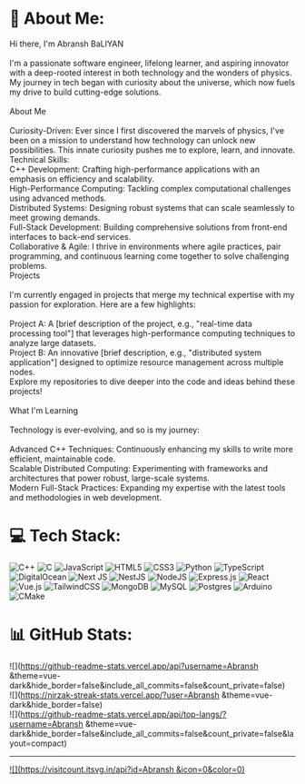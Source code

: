 # 💫 About Me:
Hi there, I'm Abransh BaLIYAN<br><br>I'm a passionate software engineer, lifelong learner, and aspiring innovator with a deep-rooted interest in both technology and the wonders of physics. My journey in tech began with curiosity about the universe, which now fuels my drive to build cutting-edge solutions.<br><br>About Me<br><br>Curiosity-Driven: Ever since I first discovered the marvels of physics, I've been on a mission to understand how technology can unlock new possibilities. This innate curiosity pushes me to explore, learn, and innovate.<br>Technical Skills:<br>C++ Development: Crafting high-performance applications with an emphasis on efficiency and scalability.<br>High-Performance Computing: Tackling complex computational challenges using advanced methods.<br>Distributed Systems: Designing robust systems that can scale seamlessly to meet growing demands.<br>Full-Stack Development: Building comprehensive solutions from front-end interfaces to back-end services.<br>Collaborative & Agile: I thrive in environments where agile practices, pair programming, and continuous learning come together to solve challenging problems.<br>Projects<br><br>I'm currently engaged in projects that merge my technical expertise with my passion for exploration. Here are a few highlights:<br><br>Project A: A [brief description of the project, e.g., "real-time data processing tool"] that leverages high-performance computing techniques to analyze large datasets.<br>Project B: An innovative [brief description, e.g., "distributed system application"] designed to optimize resource management across multiple nodes.<br>Explore my repositories to dive deeper into the code and ideas behind these projects!<br><br>What I'm Learning<br><br>Technology is ever-evolving, and so is my journey:<br><br>Advanced C++ Techniques: Continuously enhancing my skills to write more efficient, maintainable code.<br>Scalable Distributed Computing: Experimenting with frameworks and architectures that power robust, large-scale systems.<br>Modern Full-Stack Practices: Expanding my expertise with the latest tools and methodologies in web development.<br>


# 💻 Tech Stack:
![C++](https://img.shields.io/badge/c++-%2300599C.svg?style=for-the-badge&logo=c%2B%2B&logoColor=white) ![C](https://img.shields.io/badge/c-%2300599C.svg?style=for-the-badge&logo=c&logoColor=white) ![JavaScript](https://img.shields.io/badge/javascript-%23323330.svg?style=for-the-badge&logo=javascript&logoColor=%23F7DF1E) ![HTML5](https://img.shields.io/badge/html5-%23E34F26.svg?style=for-the-badge&logo=html5&logoColor=white) ![CSS3](https://img.shields.io/badge/css3-%231572B6.svg?style=for-the-badge&logo=css3&logoColor=white) ![Python](https://img.shields.io/badge/python-3670A0?style=for-the-badge&logo=python&logoColor=ffdd54) ![TypeScript](https://img.shields.io/badge/typescript-%23007ACC.svg?style=for-the-badge&logo=typescript&logoColor=white) ![DigitalOcean](https://img.shields.io/badge/DigitalOcean-%230167ff.svg?style=for-the-badge&logo=digitalOcean&logoColor=white) ![Next JS](https://img.shields.io/badge/Next-black?style=for-the-badge&logo=next.js&logoColor=white) ![NestJS](https://img.shields.io/badge/nestjs-%23E0234E.svg?style=for-the-badge&logo=nestjs&logoColor=white) ![NodeJS](https://img.shields.io/badge/node.js-6DA55F?style=for-the-badge&logo=node.js&logoColor=white) ![Express.js](https://img.shields.io/badge/express.js-%23404d59.svg?style=for-the-badge&logo=express&logoColor=%2361DAFB) ![React](https://img.shields.io/badge/react-%2320232a.svg?style=for-the-badge&logo=react&logoColor=%2361DAFB) ![Vue.js](https://img.shields.io/badge/vue.js-%2335495e.svg?style=for-the-badge&logo=vuedotjs&logoColor=%234FC08D) ![TailwindCSS](https://img.shields.io/badge/tailwindcss-%2338B2AC.svg?style=for-the-badge&logo=tailwind-css&logoColor=white) ![MongoDB](https://img.shields.io/badge/MongoDB-%234ea94b.svg?style=for-the-badge&logo=mongodb&logoColor=white) ![MySQL](https://img.shields.io/badge/mysql-4479A1.svg?style=for-the-badge&logo=mysql&logoColor=white) ![Postgres](https://img.shields.io/badge/postgres-%23316192.svg?style=for-the-badge&logo=postgresql&logoColor=white) ![Arduino](https://img.shields.io/badge/-Arduino-00979D?style=for-the-badge&logo=Arduino&logoColor=white) ![CMake](https://img.shields.io/badge/CMake-%23008FBA.svg?style=for-the-badge&logo=cmake&logoColor=white)
# 📊 GitHub Stats:
![](https://github-readme-stats.vercel.app/api?username=Abransh &theme=vue-dark&hide_border=false&include_all_commits=false&count_private=false)<br/>
![](https://nirzak-streak-stats.vercel.app/?user=Abransh &theme=vue-dark&hide_border=false)<br/>
![](https://github-readme-stats.vercel.app/api/top-langs/?username=Abransh &theme=vue-dark&hide_border=false&include_all_commits=false&count_private=false&layout=compact)

---
[![](https://visitcount.itsvg.in/api?id=Abransh &icon=0&color=0)](https://visitcount.itsvg.in)

<!-- Proudly created with GPRM ( https://gprm.itsvg.in ) -->
